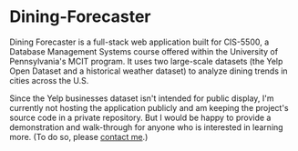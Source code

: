 # Dining-Forecaster

Dining Forecaster is a full-stack web application built for CIS-5500, a Database Management Systems course offered within the University of Pennsylvania's MCIT program. It uses two large-scale datasets (the Yelp Open Dataset and a historical weather dataset) to analyze dining trends in cities across the U.S.

Since the Yelp businesses dataset isn't intended for public display, I'm currently not hosting the application publicly and am keeping the project's source code in a private repository. But I would be happy to provide a demonstration and walk-through for anyone who is interested in learning more. (To do so, please [contact me](mailto:jeremygleason@icloud.com).)
